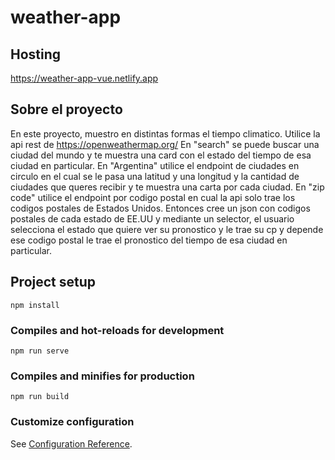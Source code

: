 # weather-app
## Hosting
https://weather-app-vue.netlify.app
## Sobre el proyecto
En este proyecto, muestro en distintas formas el tiempo climatico.
Utilice la api rest de https://openweathermap.org/
En "search" se puede buscar una ciudad del mundo y te muestra una card con el estado del tiempo de esa ciudad en particular.
En "Argentina" utilice el endpoint de ciudades en circulo en el cual se le pasa una latitud y una longitud y la cantidad de ciudades que queres recibir y te muestra una carta por cada ciudad. 
En "zip code" utilice el endpoint por codigo postal en cual la api solo trae los codigos postales de Estados Unidos. Entonces cree un json con codigos postales de cada estado de EE.UU y mediante un selector, el usuario selecciona el estado que quiere ver su pronostico y le trae su cp y depende ese codigo postal le trae el pronostico del tiempo de esa ciudad en particular. 
## Project setup
```
npm install
```

### Compiles and hot-reloads for development
```
npm run serve
```

### Compiles and minifies for production
```
npm run build
```

### Customize configuration
See [Configuration Reference](https://cli.vuejs.org/config/).
